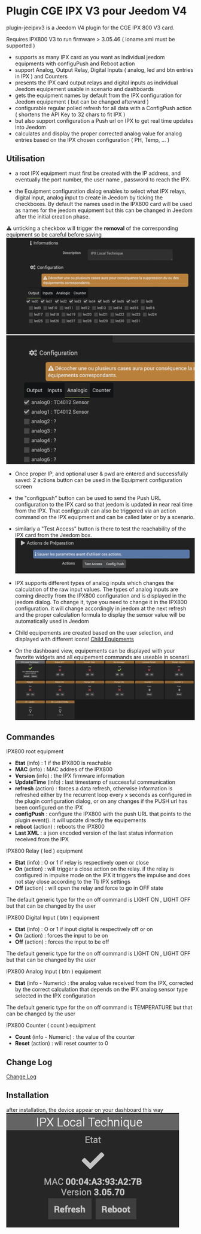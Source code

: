 # Plugin CGE IPX V3 pour Jeedom V4 

plugin-jeeipxv3 is a Jeedom V4 plugin for the CGE IPX 800 V3 card.

Requires IPX800 V3 to run firmware > 3.05.46 ( ioname.xml must be supported )
    
- supports as many IPX card as you want as individual jeedom equipments with configuPush and Reboot action
- support Analog, Output Relay,  Digital Inputs ( analog, led and btn entries in IPX ) and Counters
- presents the IPX card output relays and digital inputs as individual Jeedom equipement usable in scenario and dashboards
- gets the equipment names by default from the IPX configuration for Jeedom equipement ( but can be changed afterward )
- configurable regular polled refresh for all data with a ConfigPush action  ( shortens the API Key to 32 chars to fit IPX )  
- but also support configuration a Push url on IPX to get real time updates into Jeedom 
- calculates and display the proper corrected analog value for analog entries based on the IPX chosen configuration ( PH, Temp, ... )


## Utilisation

- a root IPX equipment must first be created with the IP address, and eventually the port number, the user name , password to reach the IPX. 

- the Equipment configuration dialog enables to select what IPX relays, digital input, analog input to create in Jeedom by ticking the checkboxes. By default the names used in the IPX800 card will be used as names for the jeedom equipment but this can be changed in Jeedom after the initial creation phase.

:warning: unticking a checkbox will trigger the **removal** of the corresponding equipment so be careful before saving
![output relay selection](../images/outputrelayselection.png)
![analog input selection](../images/analoginputselection.png)

- Once proper IP, and optional user & pwd are entered and successfully saved: 2 actions button can be used in the Equipment configuration screen
 - the "configpush" button can be used to send the Push URL configuration to the IPX card so that jeedom is updated in near real time from the IPX.  That configpush can also be triggered via an action command on the IPX equipment and can be called later or by a scenario.

 - similarly a "Test Access" button is there to test the reachability of the IPX card from the Jeedom box. 
![Test Actions](../images/test%20actions.png)

- IPX supports different types of analog inputs which changes the calculation of the raw input values. The types of analog inputs are coming directly from the IPX800 configuration and is displayed in the jeedom dialog. To change it, type you need to change it in the IPX800 configuration. it will change accordingly in jeedom at the next refresh and the proper calculation formula to display the sensor value will be automatically used in Jeedom

- Child equipements are created based on the user selection, and displayed with different icons! 
[Child Equipments](../images/child%20equipments.png)

- On the dashboard view, equipements can be displayed with your favorite widgets and all equipement commands are useable in scenarii
![Alt text](../images/Dashboard%20view.png)

## Commandes

IPX800 root equipment
- **Etat** (info) : 1 if the IPX800 is reachable
- **MAC** (info) : MAC addres of the IPX800
- **Version** (info) : the IPX firmware information
- **UpdateTime** (info) : last timestamp of successful communication
- **refresh** (action) : forces a data refresh, otherwise information is refreshed either by the recurrent loop every x seconds as configured in the plugin configuration dialog,  or on any changes if the PUSH url has been configured on the IPX
- **configPush** : configure the IPX800 with the push URL that points to the plugin event(). it will update directly the equipements
- **reboot** (action) : reboots the IPX800
- **Last XML** : a json encoded version of the last status information received from the IPX

IPX800 Relay ( led ) equipment
- **Etat** (info) : O or 1 if relay is respectively open or close
- **On** (action) : will trigger a close action on the relay. if the relay is configured in impulse mode on the IPX it triggers the impulse and does not stay close according to the Tb IPX settings
- **Off** (action) : will open the relay and force to go in OFF state

The default generic type for the on off command is LIGHT ON  , LIGHT OFF but that can be changed by the user

IPX800 Digital Input ( btn ) equipment
- **Etat** (info) : O or 1 if input digital is respectively off or on
- **On** (action) : forces the input to be on 
- **Off** (action)  : forces the input to be off 

The default generic type for the on off command is LIGHT ON  , LIGHT OFF but that can be changed by the user

IPX800 Analog Input ( btn ) equipment
- **Etat** (info - Numeric) : the analog value received from the IPX, corrected by the correct calculation that depends on the IPX analog sensor type selected in the IPX configuration 

The default generic type for the on off command is TEMPERATURE but that can be changed by the user

IPX800 Counter ( count ) equipment
- **Count** (info - Numeric) : the value of the counter
- **Reset** (action) : will reset counter to 0

## Change Log

[Change Log](changelog.md)

## Installation

after installation, the device appear on your dashboard this way
![ipxdevice](../images/ipxdevice.png)
